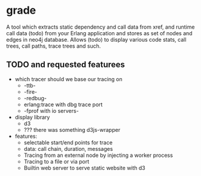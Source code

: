 # grade
A tool which extracts static dependency and call data from xref, and runtime call data (todo) from your Erlang application and stores as set of nodes and edges in neo4j database. Allows (todo) to display various code stats, call trees, call paths, trace trees and such.

## TODO and requested featurees

* which tracer should we base our tracing on
    * -ttb-
    * -fire-
    * -redbug-
    * erlang:trace with dbg trace port
    * -fprof with io servers-
* display library
    * d3
    * ??? there was something d3js-wrapper
* features:
    * selectable start/end points for trace
    * data: call chain, duration, messages
    * Tracing from an external node by injecting a worker process
    * Tracing to a file or via port
    * Builtin web server to serve static website with d3
